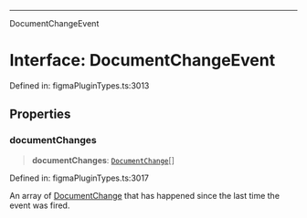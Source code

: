 ---

DocumentChangeEvent

# Interface: DocumentChangeEvent

Defined in: figmaPluginTypes.ts:3013

## Properties

### documentChanges

> **documentChanges**: [`DocumentChange`](../type-aliases/DocumentChange.md)[]

Defined in: figmaPluginTypes.ts:3017

An array of [DocumentChange](../type-aliases/DocumentChange.md) that has happened since the last time the event was fired.
